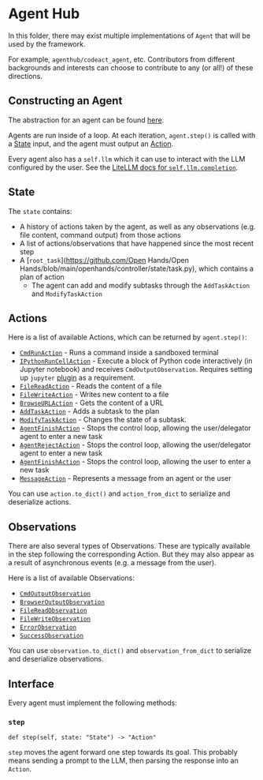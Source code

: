 # Agent Hub

In this folder, there may exist multiple implementations of `Agent` that will be used by the framework.

For example, `agenthub/codeact_agent`, etc.
Contributors from different backgrounds and interests can choose to contribute to any (or all!) of these directions.

## Constructing an Agent

The abstraction for an agent can be found [here](../openhands/controller/agent.py).

Agents are run inside of a loop. At each iteration, `agent.step()` is called with a
[State](../openhands/controller/state/state.py) input, and the agent must output an [Action](../openhands/events/action).

Every agent also has a `self.llm` which it can use to interact with the LLM configured by the user.
See the [LiteLLM docs for `self.llm.completion`](https://docs.litellm.ai/docs/completion).

## State

The `state` contains:

- A history of actions taken by the agent, as well as any observations (e.g. file content, command output) from those actions
- A list of actions/observations that have happened since the most recent step
- A [`root_task`](https://github.com/Open Hands/Open Hands/blob/main/openhands/controller/state/task.py), which contains a plan of action
  - The agent can add and modify subtasks through the `AddTaskAction` and `ModifyTaskAction`

## Actions

Here is a list of available Actions, which can be returned by `agent.step()`:

- [`CmdRunAction`](../openhands/events/action/commands.py) - Runs a command inside a sandboxed terminal
- [`IPythonRunCellAction`](../openhands/events/action/commands.py) - Execute a block of Python code interactively (in Jupyter notebook) and receives `CmdOutputObservation`. Requires setting up `jupyter` [plugin](../openhands/runtime/plugins) as a requirement.
- [`FileReadAction`](../openhands/events/action/files.py) - Reads the content of a file
- [`FileWriteAction`](../openhands/events/action/files.py) - Writes new content to a file
- [`BrowseURLAction`](../openhands/events/action/browse.py) - Gets the content of a URL
- [`AddTaskAction`](../openhands/events/action/tasks.py) - Adds a subtask to the plan
- [`ModifyTaskAction`](../openhands/events/action/tasks.py) - Changes the state of a subtask.
- [`AgentFinishAction`](../openhands/events/action/agent.py) - Stops the control loop, allowing the user/delegator agent to enter a new task
- [`AgentRejectAction`](../openhands/events/action/agent.py) - Stops the control loop, allowing the user/delegator agent to enter a new task
- [`AgentFinishAction`](../openhands/events/action/agent.py) - Stops the control loop, allowing the user to enter a new task
- [`MessageAction`](../openhands/events/action/message.py) - Represents a message from an agent or the user

You can use `action.to_dict()` and `action_from_dict` to serialize and deserialize actions.

## Observations

There are also several types of Observations. These are typically available in the step following the corresponding Action.
But they may also appear as a result of asynchronous events (e.g. a message from the user).

Here is a list of available Observations:

- [`CmdOutputObservation`](../openhands/events/observation/commands.py)
- [`BrowserOutputObservation`](../openhands/events/observation/browse.py)
- [`FileReadObservation`](../openhands/events/observation/files.py)
- [`FileWriteObservation`](../openhands/events/observation/files.py)
- [`ErrorObservation`](../openhands/events/observation/error.py)
- [`SuccessObservation`](../openhands/events/observation/success.py)

You can use `observation.to_dict()` and `observation_from_dict` to serialize and deserialize observations.

## Interface

Every agent must implement the following methods:

### `step`

```
def step(self, state: "State") -> "Action"
```

`step` moves the agent forward one step towards its goal. This probably means
sending a prompt to the LLM, then parsing the response into an `Action`.
